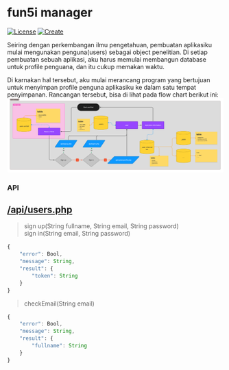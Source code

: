 # fun5i manager
[![License](https://img.shields.io/badge/License-Apache_2.0-blue.svg)](https://opensource.org/licenses/Apache-2.0)
[![Create](https://org.vercel.app/github/language/yakeing/php_template)](https://org.vercel.app/)


Seiring dengan perkembangan ilmu pengetahuan, pembuatan aplikasiku mulai mengunakan penguna(users) sebagai object penelitian. Di setiap pembuatan sebuah aplikasi, aku harus memulai membangun database untuk profile penguana, dan itu cukup memakan waktu.

Di karnakan hal tersebut, aku mulai merancang program yang bertujuan untuk menyimpan profile penguna aplikasiku ke dalam satu tempat penyimpanan. Rancangan tersebut, bisa di lihat pada flow chart berikut ini:
![flow chart](https://raw.githubusercontent.com/AgungDev/fun5i_manager/master/assets/images/flow_fun5i_manager.jpg?token=GHSAT0AAAAAABWQQ3DU3CDIHEMN57VHGLKMYWN7EJQ)

### API
## [/api/users.php](http://localhost:40001/api/users.php) 

> sign up(String fullname, String email, String password) <br />
> sign in(String email, String password)
```javascript
{
    "error": Bool,
    "message": String,
    "result": {
        "token": String
    }
}
```

> checkEmail(String email)
```javascript
{
    "error": Bool,
    "message": String,
    "result": {
        "fullname": String
    }
}
```


